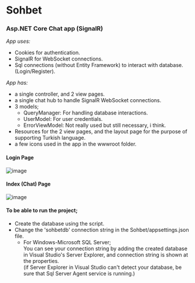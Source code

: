 # Sohbet
### Asp.NET Core Chat app (SignalR)

*App uses:*
* Cookies for authentication.
* SignalR for WebSocket connections.
* Sql connections (without Entity Framework) to interact with database. (Login/Register).

*App has:*
* a single controller, and 2 view pages.
* a single chat hub to handle SignalR WebSocket connections.
* 3 models;
  * QueryManager: For handling database interactions.
  * UserModel: For user credentials.
  * ErrorViewModel: Not really used but still necessary, i think.
* Resources for the 2 view pages, and the layout page for the purpose of supporting Turkish language.
* a few icons used in the app in the wwwroot folder.

#### Login Page
![image](https://user-images.githubusercontent.com/59491631/125852265-aa14eba3-ff1c-4f7e-84c7-8d42047f84cb.png)

#### Index (Chat) Page
![image](https://user-images.githubusercontent.com/59491631/125852461-32273410-596c-4fc1-bfd4-e59ef285b58b.png)


#### To be able to run the project;

* Create the database using the script.
* Change the 'sohbetdb' connection string in the Sohbet/appsettings.json file.
  * For Windows-Microsoft SQL Server;<br/>
You can see your connection string by adding the created database in Visual Studio's Server Explorer, and connection string is shown at the properties.<br/> (if Server Explorer in Visual Studio can't detect your database, be sure that Sql Server Agent service is running.)
